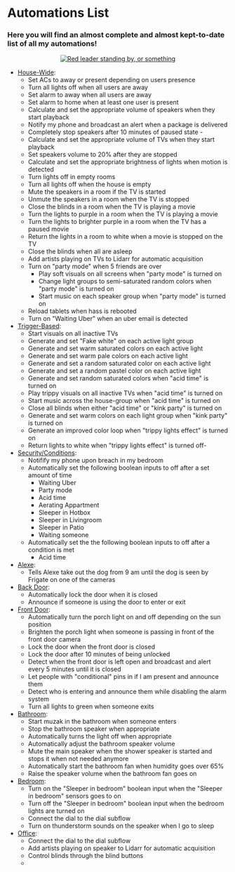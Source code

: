 



# Automations List

### Here you will find an almost complete and almost kept-to-date list of all my automations!

  

<p  align="center">  <a  href="/node-red"><img  src="https://img.shields.io/badge/Nodered%20FLows-purple"  alt="Red leader standing by, or something"></p> 

- [House-Wide](/node-red/flows/House-Wide.json):
  - Set ACs to away or present depending on users presence
  - Turn all lights off when all users are away
  - Set alarm to away when all users are away
  - Set alarm to home when at least one user is present
  - Calculate and set the appropriate volume of speakers when they start playback
  - Notify my phone and broadcast an alert when a package is delivered
  - Completely stop speakers after 10 minutes of paused state  - 
  - Calculate and set the appropriate volume of TVs when they start playback
  - Set speakers volume to 20% after they are stopped
  - Calculate and set the appropriate brightness of lights when motion is detected
  - Turn lights off in empty rooms
  - Turn all lights off when the house is empty
  - Mute the speakers in a room if the TV is started
  - Unmute the speakers in a room when the TV is stopped
  - Close the blinds in a room when the TV is playing a movie
  - Turn the lights to purple in a room when the TV is playing a movie
  - Turn the lights to brighter purple in a room when the TV has a paused movie
  - Return the lights in a room to white when a movie is stopped on the TV
  - Close the blinds when all are asleep
  - Add artists playing on TVs to Lidarr for automatic acquisition
  - Turn on "party mode" when 5 friends are over
     -  Play soft visuals on all screens when "party mode" is turned on
     - Change light groups to semi-saturated random colors when "party mode" is turned on
     - Start music on each speaker group when "party mode" is turned on
   - Reload tablets when hass is rebooted
   - Turn on "Waiting Uber" when an uber email is detected
- [Trigger-Based](/node-red/flows/Trigger-Based.json):
  - Start visuals on all inactive TVs
  - Generate and set "Fake white" on each active light group
  - Generate and set warm saturated colors on each active light
  - Generate and set warm pale colors on each active light
  - Generate and set a random saturated color on each active light
  - Generate and set a random pastel color on each active light
  - Generate and set random saturated colors when "acid time" is turned on
  - Play trippy visuals on all inactive TVs  when "acid time" is turned on
  - Start music across the house-group when "acid time" is turned on
  - Close all blinds when either "acid time" or "kink party" is turned on
  - Generate and set warm colors on each light group when "kink party" is turned on
  - Generate an improved color loop when "trippy lights effect" is turned on
  - Return lights to white when "trippy lights effect" is turned off- 
- [Security/Conditions](/node-red/flows/Security%2Fconditions.json):
   - Notifify my phone upon breach in my bedroom
   - Automatically set the following boolean inputs to off after a set amount of time
     - Waiting Uber
     - Party mode
     - Acid time
     - Aerating Appartment
     - Sleeper in Hotbox
     - Sleeper in Livingroom
     - Sleeper in Patio
     - Waiting someone
   - Automatically set the the following boolean inputs to off after a condition is met
      - Acid time
- [Alexe](/node-red/flows/Alexe.json):
   - Tells Alexe take out the dog from 9 am until the dog is seen by Frigate on one of the cameras
- [Back Door](/node-red/flows/Back%20door.json):
   - Automatically lock the door when it is closed
   - Announce if someone is using the door to enter or exit
- [Front Door](/node-red/flows/Front%20Door.json):
  - Automatically turn the porch light on and off depending on the sun position
  - Brighten the porch light when someone is passing in front of the front door camera
  - Lock the door when the front door is closed
  - Lock the door after 10 minutes of being unlocked
  - Detect when the front door is left open and broadcast and alert every 5 minutes until it is closed
  - Let people with "conditional" pins in if I am present and announce them
  - Detect who is entering and announce them while disabling the alarm system
  - Turn all lights to green when someone exits
- [Bathroom](/node-red/flows/Bathroom.json):
  - Start muzak in the bathroom when someone enters
  - Stop the bathroom speaker when appropriate
  - Automatically turns the light off when appropriate
  - Automatically adjust the bathroom speaker volume
  - Mute the main speaker when the shower speaker is started and stops it when not needed anymore
  - Automatically start the bathroom fan when humidity goes over 65%
  - Raise the speaker volume when the bathroom fan goes on
- [Bedroom](/node-red/flows/Bedroom.json):
   - Turn on the "Sleeper in bedroom" boolean input when the "Sleeper in bedroom" sensors goes to on
   - Turn off the "Sleeper in bedroom" boolean input when the bedroom lights are turned on
   - Connect the dial to the dial subflow
   - Turn on thunderstorm sounds on the speaker when I go to sleep
- [Office](/node-red/flows/Office.json):
  - Connect the dial to the dial subflow
  - Add artists playing on speaker to Lidarr for automatic acquisition
  - Control blinds through the blind buttons
  - 